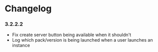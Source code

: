 Changelog
====================================

### 3.2.2.2

- Fix create server button being available when it shouldn't
- Log which pack/version is being launched when a user launches an instance